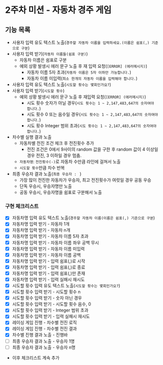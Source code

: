 # 2주차 미션 - 자동차 경주 게임

## 기능 목록

- 사용자 입력 유도 텍스트 노출(`경주할 자동차 이름을 입력하세요.(이름은 쉼표(,) 기준으로 구분`)
- 사용자 입력 받기(`자동차 이름들(쉼표 구분)`)
    - 자동차 이름은 쉼표로 구분
    - 예외 상황 발생시 에러 문구 노출 후 재 입력 요청(`[ERROR] (에러메시지)`)
        - 자동차 이름 5자 초과(`자동차 이름은 5자 이하만 가능합니다.`)
        - 자동차 이름 미입력(`최소 한개의 자동차 이름을 입력해야 합니다.`)
- 사용자 입력 유도 텍스트 노출(`시도할 횟수는 몇회인가요?`)
- 사용자 입력 받기(`시도할 횟수`)
    - 예외 상황 발생시 에러 문구 노출 후 재입력 요청(`[ERROR] (에러메시지)`)
        - 시도 횟수 숫자가 아닐 경우(`시도 횟수는 1 ~ 2,147,483,647의 숫자여야 합니다.`)
        - 시도 횟수 0 또는 음수일 경우(`시도 횟수는 1 ~ 2,147,483,647의 숫자여야 합니다.`)
        - 시도 횟수 Integer 범위 초과(`시도 횟수는 1 ~ 2,147,483,647의 숫자여야 합니다.`)
- 차수별 실행 결과 노출
    - 자동차별 전진 조건 체크 후 전진횟수 추가
        - 전진 조건은 0에서 9사이의 random 값을 구한 후 random 값이 4 이상일 경우 전진, 3 이하일 경우 멈춤.
    - `자동차명`: `전진횟수(-)`로 자동차 수만큼 라인에 걸쳐서 노출
    - `시도할 횟수`만큼 차수 반복
- 최종 우승자 결과 노출(`최종 우승자 : ` )
    - 가장 많이 전진한 자동차가 우승자, 최고 전진횟수가 여럿일 경우 공동 우승
    - 단독 우승시, 우승자명만 노출
    - 공동 우승시, 우승자명을 쉼표로 구분해서 노출

### 구현 체크리스트

- [X] 자동차명 입력 유도 텍스트 노출(`경주할 자동차 이름(이름은 쉼표(,) 기준으로 구분`)
- [X] 자동차명 입력 받기 - 자동차 1개
- [X] 자동차명 입력 받기 - 자동차 n개
- [X] 자동차명 입력 받기 - 자동차 이름 5자 초과
- [X] 자동차명 입력 받기 - 자동차 이름 좌우 공백 무시
- [X] 자동차명 입력 받기 - 자동차 이름 미입력
- [X] 자동차명 입력 받기 - 자동차 이름 공백
- [X] 자동차명 입력 받기 - 입력 쉼표(,)로 시작
- [X] 자동차명 입력 받기 - 입력 쉼표(,)로 종료
- [X] 자동차명 입력 받기 - 입력 쉼표(,)만 존재
- [X] 자동차명 입력 받기 - 입력 실패시 재시도
- [X] 시도할 횟수 입력 유도 텍스트 노출(`시도할 횟수는 몇회인가요?`)
- [X] 시도할 횟수 입력 받기 - 시도할 횟수 n
- [X] 시도할 횟수 입력 받기 - 숫자 아닌 경우
- [X] 시도할 횟수 입력 받기 - 시도할 횟수 음수, 0
- [X] 시도할 횟수 입력 받기 - Integer 범위 초과
- [X] 시도할 횟수 입력 받기 - 입력 실패시 재시도
- [X] 레이싱 게임 진행 - 차수별 전진 로직
- [X] 레이싱 게임 진행 - 차수별 전진 결과
- [X] 차수별 진행 결과 노출 - 진행바
- [ ] 최종 우승자 결과 노출 - 우승자 1명
- [ ] 최종 우승자 결과 노출 - 우승자 n명
- 이후 체크리스트 계속 추가
